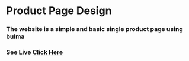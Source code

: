 # Product Page Design
### The website is a simple and basic single product page using bulma
### See Live [Click Here](https://ryan-riaz.github.io/product_page_bulma_nnja/)
